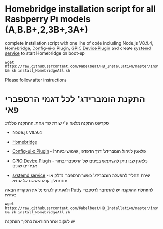 # Homebridge installation script for all Rasbperry Pi models (A,B.B+,2,3B+,3A+)
complete installation script with one line of code including Node.js V8.9.4, [Homebridge](https://github.com/nfarina/homebridge), [Config-ui-x Plugin](https://github.com/oznu/homebridge-config-ui-x), [GPIO Device Plugin](https://github.com/oznu/homebridge-config-ui-x)
and create [systemd service](https://timleland.com/setup-homebridge-to-start-on-bootup) to start Homebridge on boot-up
```
wget https://raw.githubusercontent.com/Rabelbeat/HB_Installation/master/install_HomebridgeAll.sh && sh install_HomebridgeAll.sh
```
Please follow after instructions

# התקנת הומברידג' לכל דגמי הרספברי פאי
:סקריפט התקנה מלאה ע"י שורת קוד אחת. ההתקנה כוללת

* Node.js V8.9.4
* [Homebridge](https://github.com/nfarina/homebridge)

* [Config-ui-x Plugin](https://github.com/oznu/homebridge-config-ui-x) - !פלאגין לניהול הומברידג' דרך הדפדפן, שימושי ביותר 

* [GPIO Device Plugin](https://github.com/dubocr/homebridge-gpio-device) - פלאגין שבו ניתן להשתמש בפינים של הרספברי בתור אביזרים שונים

* [systemd service](https://timleland.com/setup-homebridge-to-start-on-bootup) - יצירת תהליך להפעלת הומברידג' כאשר הרספברי נדלק או 
שהתהליך קרס מסיבה כל שהיא 

ולהעתיק לטרמינל את הפקודה הבאה [Putty](https://the.earth.li/~sgtatham/putty/latest/w64/putty-64bit-0.70-installer.msi) להתחלת ההתקנה יש להתחבר לרספברי בעזרת 

```
wget https://raw.githubusercontent.com/Rabelbeat/HB_Installation/master/install_HomebridgeAll.sh && sh install_HomebridgeAll.sh
```
יש לעקוב אחר ההוראות בהליך ההתקנה

